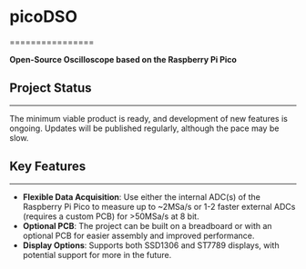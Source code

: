 # picoDSO
================

**Open-Source Oscilloscope based on the Raspberry Pi Pico**

## Project Status
---------------

The minimum viable product is ready, and development of new features is 
ongoing. Updates will be published regularly, although the pace may be 
slow.

## Key Features
--------------

* **Flexible Data Acquisition**: Use either the internal ADC(s) of the 
Raspberry Pi Pico to measure up to ~2MSa/s or 1-2 faster external ADCs 
(requires a custom PCB) for >50MSa/s at 8 bit.
* **Optional PCB**: The project can be built on a breadboard or with an 
optional PCB for easier assembly and improved performance.
* **Display Options**: Supports both SSD1306 and ST7789 displays, with 
potential support for more in the future.

